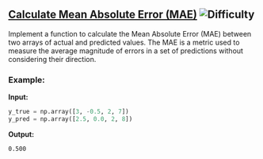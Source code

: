 ## [Calculate Mean Absolute Error (MAE)](https://www.deep-ml.com/problems/93) ![Difficulty](https://img.shields.io/badge/-Easy-brightgreen)

Implement a function to calculate the Mean Absolute Error (MAE) between two arrays of actual and predicted values. The MAE is a metric used to measure the average magnitude of errors in a set of predictions without considering their direction.

### Example:

**Input:**

```python
y_true = np.array([3, -0.5, 2, 7])
y_pred = np.array([2.5, 0.0, 2, 8])
```


**Output:**

```0.500```

